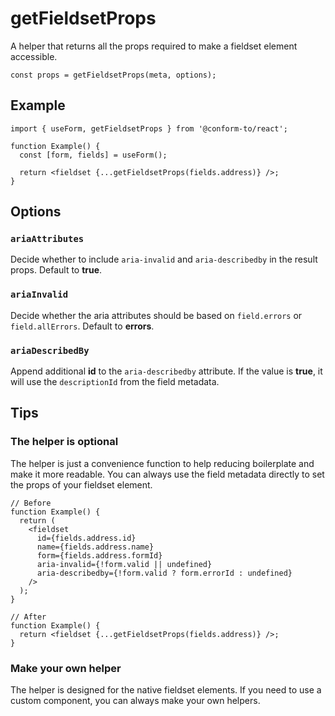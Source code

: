 # getFieldsetProps

A helper that returns all the props required to make a fieldset element accessible.

```tsx
const props = getFieldsetProps(meta, options);
```

## Example

```tsx
import { useForm, getFieldsetProps } from '@conform-to/react';

function Example() {
  const [form, fields] = useForm();

  return <fieldset {...getFieldsetProps(fields.address)} />;
}
```

## Options

### `ariaAttributes`

Decide whether to include `aria-invalid` and `aria-describedby` in the result props. Default to **true**.

### `ariaInvalid`

Decide whether the aria attributes should be based on `field.errors` or `field.allErrors`. Default to **errors**.

### `ariaDescribedBy`

Append additional **id** to the `aria-describedby` attribute. If the value is **true**, it will use the `descriptionId` from the field metadata.

## Tips

### The helper is optional

The helper is just a convenience function to help reducing boilerplate and make it more readable. You can always use the field metadata directly to set the props of your fieldset element.

```tsx
// Before
function Example() {
  return (
    <fieldset
      id={fields.address.id}
      name={fields.address.name}
      form={fields.address.formId}
      aria-invalid={!form.valid || undefined}
      aria-describedby={!form.valid ? form.errorId : undefined}
    />
  );
}

// After
function Example() {
  return <fieldset {...getFieldsetProps(fields.address)} />;
}
```

### Make your own helper

The helper is designed for the native fieldset elements. If you need to use a custom component, you can always make your own helpers.
